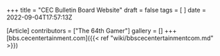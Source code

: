 +++
title = "CEC Bulletin Board Website"
draft = false
tags = [ ]
date = 2022-09-04T17:57:13Z

[Article]
contributors = ["The 64th Gamer"]
gallery = []
+++
[bbs.cecentertainment.com]({{< ref "wiki/bbscecentertainmentcom.md" >}})